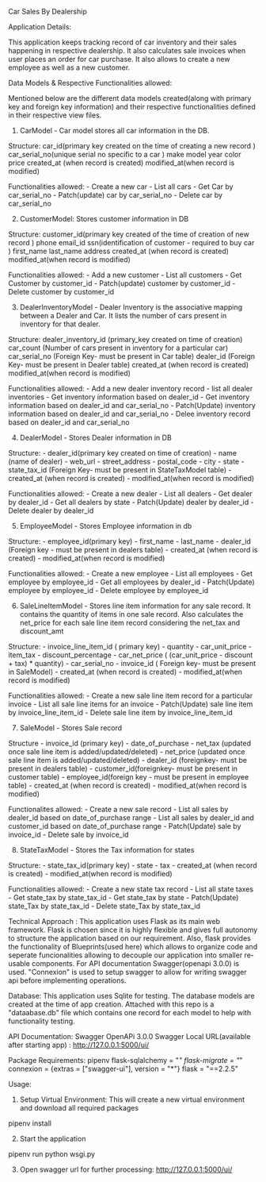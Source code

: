 Car Sales By Dealership 

Application Details: 

This application keeps tracking record of car inventory and their sales happening in respective dealership. It also calculates sale invoices when user places an order for car purchase. It also allows to create a new employee as well as a new customer.

Data Models & Respective Functionalities allowed:

Mentioned below are the different data models created(along with primary key and foreign key information) and their respective functionalities defined in their respective view files.

1. CarModel - Car model stores all car information in the DB. 

Structure:
    car_id(primary key created on the time of creating a new record )
    car_serial_no(unique serial no specific to a car )
    make 
    model
    year 
    color
    price 
    created_at (when record is created)
    modified_at(when record is modified)

Functionalities allowed: 
    - Create a new car 
    - List all cars 
    - Get Car by car_serial_no 
    - Patch(update) car by car_serial_no 
    - Delete car by car_serial_no 

2. CustomerModel: Stores customer information in DB 

Structure: 
    customer_id(primary key created of the time of creation of new record )
    phone
    email_id
    ssn(identification of customer - required to buy car )
    first_name
    last_name
    address
    created_at (when record is created)
    modified_at(when record is modified)

Functionalities allowed:
    - Add a new customer 
    - List all customers 
    - Get Customer by customer_id 
    - Patch(update) customer by customer_id 
    - Delete customer by customer_id 


3. DealerInventoryModel - Dealer Inventory is the associative mapping between a Dealer and Car. It lists the number of cars present in inventory for that dealer. 
        

Structure:
    dealer_inventory_id (primary_key created on time of creation)
    car_count (Number of cars present in inventory for a particular car)
    car_serial_no (Foreign Key- must be present in Car table)
    dealer_id (Foreign Key- must be present in Dealer table)
    created_at (when record is created)
    modified_at(when record is modified)

Functionalities allowed:
    - Add a new dealer inventory record 
    - list all dealer inventories 
    - Get inventory information based on dealer_id 
    - Get inventory information based on dealer_id and car_serial_no 
    - Patch(Update) inventory information based on dealer_id and car_serial_no 
    - Delee inventory record based on dealer_id and car_serial_no 

4. DealerModel - Stores Dealer information in DB 

Structure: 
    - dealer_id(primary key created on time of creation)
    - name (name of dealer)
    - web_url 
    - street_address
    - postal_code 
    - city 
    - state
    - state_tax_id (Foreign Key- must be present in StateTaxModel table)
    - created_at (when record is created)
    - modified_at(when record is modified)

Functionalities allowed:
    - Create a new dealer 
    - List all dealers 
    - Get dealer by dealer_id 
    - Get all dealers by state 
    - Patch(Update) dealer by dealer_id 
    - Delete dealer by dealer_id 

5. EmployeeModel - Stores Employee information in db 

Structure:
    - employee_id(primary key)
    - first_name
    - last_name 
    - dealer_id (Foreign key - must be present in dealers table)
    - created_at (when record is created)
    - modified_at(when record is modified)

Functionalities allowed:
    - Create a new employee 
    - List all employees 
    - Get employee by employee_id 
    - Get all employees by dealer_id 
    - Patch(Update) employee by employee_id 
    - Delete employee by employee_id

6. SaleLineItemModel - Stores line item information for any sale record. It contains the quantity of items in one sale record. Also calculates the net_price for each sale line item record considering the net_tax and discount_amt 

Structure:
    - invoice_line_item_id ( primary key)
    - quantity 
    - car_unit_price 
    - item_tax
    - discount_percentage
    - car_net_price ( (car_unit_price - discount + tax) * quantity)
    - car_serial_no 
    - invoice_id ( Foreign key- must be present in SaleModel)
    - created_at (when record is created)
    - modified_at(when record is modified)

Functionalities allowed:
    - Create a new sale line item record for a particular invoice 
    - List all sale line items for an invoice 
    - Patch(Update) sale line item by invoice_line_item_id
    - Delete sale line item by invoice_line_item_id

7. SaleModel - Stores Sale record 

Structure 
    - invoice_id (primary key)
    - date_of_purchase
    - net_tax (updated once sale line item is added/updated/deleted)
    - net_price (updated once sale line item is added/updated/deleted)
    - dealer_id (foreignkey- must be present in dealers table)
    - customer_id(foreignkey- must be present in customer table)
    - employee_id(foreign key - must be present in employee table)
    - created_at (when record is created)
    - modified_at(when record is modified)

Functionalites allowed:
    - Create a new sale record 
    - List all sales by dealer_id based on date_of_purchase range
    - List all sales by dealer_id and customer_id based on date_of_purchase range
    - Patch(Update) sale by invoice_id
    - Delete sale by invoice_id

8. StateTaxModel - Stores the Tax information for states 

Structure:
    - state_tax_id(primary key) 
    - state 
    - tax 
    - created_at (when record is created)
    - modified_at(when record is modified)

Functionalities allowed:
    - Create a new state tax record 
    - List all state taxes 
    - Get state_tax by state_tax_id 
    - Get state_tax by state 
    - Patch(Update) state_Tax by state_tax_id
    - Delete state_Tax by state_tax_id
    

Technical Approach : 
This application uses Flask as its main web framework. Flask is chosen since it is highly flexible and gives full autonomy to structure the application based on our requirement. Also, flask provides the functionality of Blueprints(used here) which allows to organize code and seperate funcionalities allowing to decouple our application into smaller re-usable components. For API documentation Swagger(openapi 3.0.0) is used. "Connexion" is used to setup swagger to allow for writing swagger api before implementing operations. 

Database:
This application uses Sqlite for testing. The database models are created at the time of app creation. Attached with this repo is a "dataabase.db" file which contains one record for each model to help with functionality testing. 

API Documentation: 
Swagger OpenAPi 3.0.0
Swagger Local URL(available after starting app) : http://127.0.0.1:5000/ui/

Package Requirements:
pipenv 
flask-sqlalchemy = "*"
flask-migrate = "*"
connexion = {extras = ["swagger-ui"], version = "*"}
flask = "==2.2.5"

Usage:

1. Setup Virtual Environment: This will create a new virtual environment and download all required packages

pipenv install 

2. Start the application 

pipenv run python wsgi.py 

3. Open swagger url for further processing: http://127.0.0.1:5000/ui/